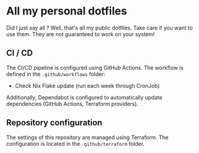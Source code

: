 # All my personal dotfiles

Did I just say all ? Well, that's all my public dotfiles. Take care if you want to use them. They are not guaranteed to work on your system!

## CI / CD

The CI/CD pipeline is configured using GitHub Actions. The workflow is defined in the `.github/workflows` folder:

- Check Nix Flake update (run each week through CronJob)

Additionally, Dependabot is configured to automatically update dependencies (GitHub Actions, Terraform providers).

## Repository configuration

The settings of this repository are managed using Terraform. The configuration is located in the `.github/terraform` folder.
